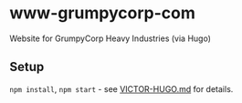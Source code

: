 # www-grumpycorp-com
Website for GrumpyCorp Heavy Industries (via Hugo)

## Setup
`npm install`, `npm start` - see [VICTOR-HUGO.md](VICTOR-HUGO.md) for details.
